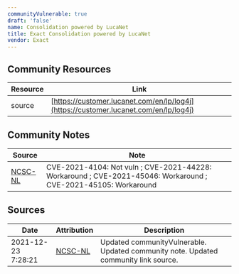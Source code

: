 ```yaml
---
communityVulnerable: true
draft: 'false'
name: Consolidation powered by LucaNet
title: Exact Consolidation powered by LucaNet
vendor: Exact
---
```



## Community Resources
| Resource | Link |
| --- | --- |
| source | [https://customer.lucanet.com/en/lp/log4j](https://customer.lucanet.com/en/lp/log4j) |

## Community Notes
| Source | Note |
| --- | --- |
| [NCSC-NL](https://github.com/NCSC-NL/log4shell/blob/main/software/README.md) | CVE-2021-4104: Not vuln ; CVE-2021-44228: Workaround ; CVE-2021-45046: Workaround ; CVE-2021-45105: Workaround </ul> |

## Sources
| Date | Attribution | Description |
| --- | --- | --- |
| 2021-12-23 7:28:21 | [NCSC-NL](https://github.com/NCSC-NL/log4shell/blob/main/software/README.md) | Updated communityVulnerable. Updated community note. Updated community link source.  |

